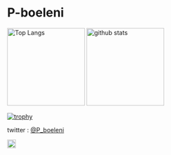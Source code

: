 # P-boeleni

<p align="left"> 
  <img alt="Top Langs" height="180px" src="https://github-readme-stats.vercel.app/api/top-langs/?username=P-boeleni&layout=compact&count_private=true&show_icons=true&theme=onedark" />
  <img alt="github stats" height="180px" src="https://github-readme-stats.vercel.app/api?username=P-boeleni&count_private=true&show_icons=true&show_icons=true&theme=onedark" />
</p>

[![trophy](https://github-profile-trophy.vercel.app/?username=P-boeleni&theme=onedark&column=7
)](https://github.com/ryo-ma/github-profile-trophy)

twitter : [@P_boeleni](https://twitter.com/P_boeleni)

<a href="http://twitter.com/P_boeleni">
    <img height="20" src="https://img.shields.io/twitter/follow/P_boeleni?label=Twitter&logo=twitter&style=flat" />
  </a>

<!--
[portfolio](https://github.com/P-boeleni)
-->

<!--
**P-boeleni/P-boeleni** is a ✨ _special_ ✨ repository because its `README.md` (this file) appears on your GitHub profile.

Here are some ideas to get you started:

- 🔭 I’m currently working on ...
- 🌱 I’m currently learning ...
- 👯 I’m looking to collaborate on ...
- 🤔 I’m looking for help with ...
- 💬 Ask me about ...
- 📫 How to reach me: ...
- 😄 Pronouns: ...
- ⚡ Fun fact: ...
-->
